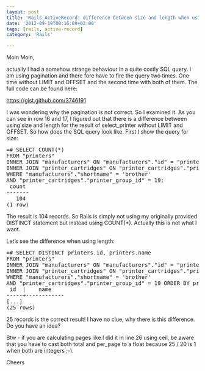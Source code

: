 ```yaml
---
layout: post
title: 'Rails ActiveRecord: difference between size and length when using DISTINCT'
date: '2012-09-19T00:16:09+02:00'
tags: [rails, active-record]
category: 'Rails'

---
```

<p>Moin Moin,</p>

<p>actually I had a somehow strange behaviour in a quite costly SQL query. I am using pagination and there fore have to fire the query two times. One time without LIMIT and OFFSET and the second time with both of them. The full code can be found here:</p>

<p><a href="https://gist.github.com/3746191" target="_blank"><a href="https://gist.github.com/3746191" target="_blank">https://gist.github.com/3746191</a></a></p>

<p>I was wondering why the pagination is not correct. So I examined it. As you can see in row 16 and 17, I figured out that there is a difference between using size and length for the result of select_printer without LIMIT and OFFSET. So how does the SQL query look like. First I show the query for size:</p>

<pre>
=# SELECT COUNT(*)
FROM "printers"
INNER JOIN "manufacturers" ON "manufacturers"."id" = "printers"."manufacturer_id"
INNER JOIN "printer_cartridges" ON "printer_cartridges"."printer_id" = "printers"."id"
WHERE "manufacturers"."shortname" = 'brother'
AND "printer_cartridges"."printer_group_id" = 19;
 count
-------
   104
(1 row)
</pre>

<p>The result is 104 records. So Rails is simply not using my originally provided DISTINCT statement but instead using COUNT(*). Actually this is not what I want.</p>

<p>Let&#8217;s see the difference when using length:</p>

<pre>
=# SELECT DISTINCT printers.id, printers.name
FROM "printers"
INNER JOIN "manufacturers" ON "manufacturers"."id" = "printers"."manufacturer_id"
INNER JOIN "printer_cartridges" ON "printer_cartridges"."printer_id" = "printers"."id"
WHERE "manufacturers"."shortname" = 'brother'
AND "printer_cartridges"."printer_group_id" = 19 ORDER BY printers.name;
 id  |    name
-----+------------
[...]
(25 rows)
</pre>

<p>25 records is the correct result! I have no clue, why there is this difference. Do you have an idea?</p>

<p>Btw - if you are calculating pages like I did it in line 26 using ceil, be aware that you have to cast both total and per_page to a float because 25 / 20 is 1 when both are integers ;-).</p>

<p>Cheers</p>
